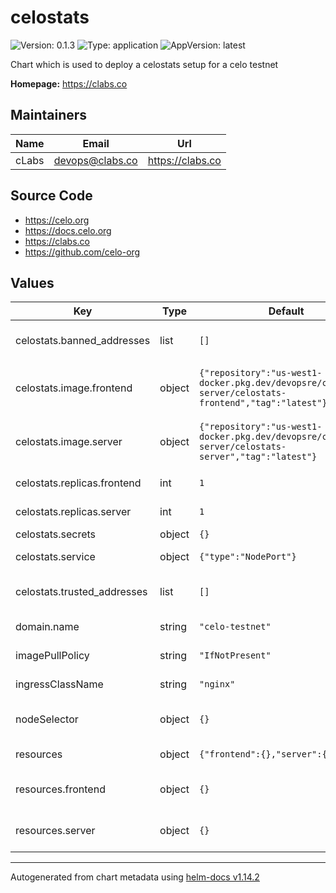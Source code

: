 # celostats

![Version: 0.1.3](https://img.shields.io/badge/Version-0.1.3-informational?style=flat-square) ![Type: application](https://img.shields.io/badge/Type-application-informational?style=flat-square) ![AppVersion: latest](https://img.shields.io/badge/AppVersion-latest-informational?style=flat-square)

Chart which is used to deploy a celostats setup for a celo testnet

**Homepage:** <https://clabs.co>

## Maintainers

| Name | Email | Url |
| ---- | ------ | --- |
| cLabs | <devops@clabs.co> | <https://clabs.co> |

## Source Code

* <https://celo.org>
* <https://docs.celo.org>
* <https://clabs.co>
* <https://github.com/celo-org>

## Values

| Key | Type | Default | Description |
|-----|------|---------|-------------|
| celostats.banned_addresses | list | `[]` | Banned addresses list |
| celostats.image.frontend | object | `{"repository":"us-west1-docker.pkg.dev/devopsre/celostats-server/celostats-frontend","tag":"latest"}` | Celostat-frontend image and tag |
| celostats.image.server | object | `{"repository":"us-west1-docker.pkg.dev/devopsre/celostats-server/celostats-server","tag":"latest"}` | Celostat-server image and tag |
| celostats.replicas.frontend | int | `1` | Frontend replicas |
| celostats.replicas.server | int | `1` | Server replicas |
| celostats.secrets | object | `{}` |  |
| celostats.service | object | `{"type":"NodePort"}` | Service type |
| celostats.trusted_addresses | list | `[]` | Trusted addresses list |
| domain.name | string | `"celo-testnet"` | Domain name |
| imagePullPolicy | string | `"IfNotPresent"` | Image pullpolicy |
| ingressClassName | string | `"nginx"` | Ingress Class name |
| nodeSelector | object | `{}` | Kubernetes node selector |
| resources | object | `{"frontend":{},"server":{}}` | Container resources |
| resources.frontend | object | `{}` | Frontend container resources |
| resources.server | object | `{}` | Server container resources |

----------------------------------------------
Autogenerated from chart metadata using [helm-docs v1.14.2](https://github.com/norwoodj/helm-docs/releases/v1.14.2)
